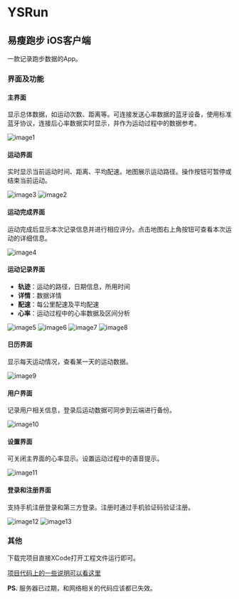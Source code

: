 # YSRun


## 易瘦跑步 iOS客户端


一款记录跑步数据的App。

### 界面及功能

#### 主界面

显示总体数据，如运动次数、距离等。可连接发送心率数据的蓝牙设备，使用标准蓝牙协议，连接后心率数据实时显示，并作为运动过程中的数据参考。

![image1](./shot/1.jpg)

#### 运动界面

实时显示当前运动时间、距离、平均配速。地图展示运动路径。操作按钮可暂停或结束当前运动。

![image3](./shot/3.jpg)
![image2](./shot/2.jpg)

#### 运动完成界面

运动完成后显示本次记录信息并进行相应评分。点击地图右上角按钮可查看本次运动的详细信息。

![image4](./shot/4.jpg)

#### 运动记录界面

+	**轨迹**：运动的路径，日期信息，所用时间
+	**详情**：数据详情
+	**配速**：每公里配速及平均配速
+ 	**心率**：运动过程中的心率数据及区间分析

![image5](./shot/5.jpg)
![image6](./shot/6.jpg)
![image7](./shot/7.jpg)
![image8](./shot/8.jpg)

#### 日历界面

显示每天运动情况，查看某一天的运动数据。

![image9](./shot/9.jpg)

#### 用户界面

记录用户相关信息，登录后运动数据可同步到云端进行备份。

![image10](./shot/10.jpg)


#### 设置界面

可关闭主界面的心率显示。设置运动过程中的语音提示。

![image11](./shot/11.jpg)

#### 登录和注册界面

支持手机注册登录和第三方登录。注册时通过手机验证码验证注册。

![image12](./shot/12.jpg)
![image13](./shot/13.jpg)

### 其他

下载完项目直接XCode打开工程文件运行即可。

[项目代码上的一些说明可以看这里](http://moshuqi.github.io/2016/06/02/App项目说明/)

**PS.** 服务器已过期，和网络相关的代码应该都已失效。
